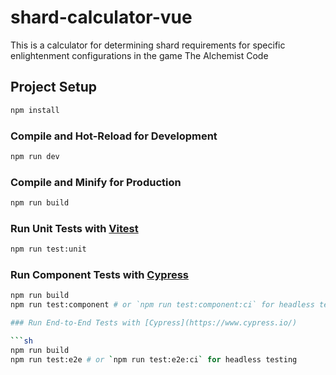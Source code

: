 # shard-calculator-vue

This is a calculator for determining shard requirements for specific enlightenment configurations in the game The Alchemist Code

## Project Setup

```sh
npm install
```

### Compile and Hot-Reload for Development

```sh
npm run dev
```

### Compile and Minify for Production

```sh
npm run build
```

### Run Unit Tests with [Vitest](https://vitest.dev/)

```sh
npm run test:unit
```

### Run Component Tests with [Cypress](https://www.cypress.io/)

```sh
npm run build
npm run test:component # or `npm run test:component:ci` for headless testing

### Run End-to-End Tests with [Cypress](https://www.cypress.io/)

```sh
npm run build
npm run test:e2e # or `npm run test:e2e:ci` for headless testing

